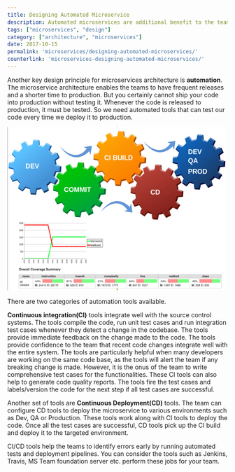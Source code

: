 ```yaml
---
title: Designing Automated Microservice
description: Automated microservices are additional benefit to the team. Designing automated microservices is a real benefit to the team.
tags: ["microservices", "design"]
category: ["architecture", "microservices"]
date: 2017-10-15
permalink: 'microservices/designing-automated-microservices/'
counterlink: 'microservices-designing-automated-microservices/'
---
```



Another key design principle for microservices architecture is __automation__. The microservice architecture enables the teams to have frequent releases and a shorter time to production. But you certainly cannot ship your code into production without testing it. Whenever the code is released to production, it must be tested. So we need automated tools that can test our code every time we deploy it to production.

![Designing Automated Microservice](https://raw.githubusercontent.com/Gaur4vGaur/traveller/master/images/microservices/2017-10-15-designing-automated-microservices.png)

There are two categories of automation tools available.

__Continuous integration(CI)__ tools integrate well with the source control systems. The tools compile the code, run unit test cases and run integration test cases whenever they detect a change in the codebase. The tools provide immediate feedback on the change made to the code. The tools provide confidence to the team that recent code changes integrate well with the entire system. The tools are particularly helpful when many developers are working on the same code base, as the tools will alert the team if any breaking change is made. However, it is the onus of the team to write comprehensive test cases for the functionalities. These CI tools can also help to generate code quality reports. The tools fire the test cases and labels/version the code for the next step if all test cases are successful.


Another set of tools are __Continuous Deployment(CD)__ tools. The team can configure CD tools to deploy the microservice to various environments such as Dev, QA or Production. These tools work along with CI tools to deploy the code. Once all the test cases are successful, CD tools pick up the CI build and deploy it to the targeted environment.


CI/CD tools help the teams to identify errors early by running automated tests and deployment pipelines. You can consider the tools such as Jenkins, Travis, MS Team foundation server etc. perform these jobs for your team.
